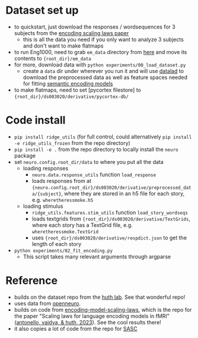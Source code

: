 # Dataset set up
- to quickstart, just download the responses / wordsequences for 3 subjects from the [encoding scaling laws paper](https://utexas.app.box.com/v/EncodingModelScalingLaws/folder/230420528915)
  - this is all the data you need if you only want to analyze 3 subjects and don't want to make flatmaps
- to run Eng1000, need to grab `em_data` directory from [here](https://github.com/HuthLab/deep-fMRI-dataset) and move its contents to `{root_dir}/em_data`
- for more, download data with `python experiments/00_load_dataset.py`
    - create a `data` dir under wherever you run it and will use [datalad](https://github.com/datalad/datalad) to download the preprocessed data as well as feature spaces needed for fitting [semantic encoding models](https://www.nature.com/articles/nature17637)
- to make flatmaps, need to set [pycortex filestore] to `{root_dir}/ds003020/derivative/pycortex-db/`

# Code install
- `pip install ridge_utils` (for full control, could alternatively `pip install -e ridge_utils_frozen` from the repo directory)
- `pip install -e .` from the repo directory to locally install the `neuro` package
- set `neuro.config.root_dir/data` to where you put all the data
  - loading responses
    - `neuro.data.response_utils` function `load_response`
    - loads responses from at `{neuro.config.root_dir}/ds003020/derivative/preprocessed_data/{subject}`, where they are stored in an h5 file for each story, e.g. `wheretheressmoke.h5`
  - loading stimulus
    - `ridge_utils.features.stim_utils` function `load_story_wordseqs`
    - loads textgrids from `{root_dir}/ds003020/derivative/TextGrids`, where each story has a TextGrid file, e.g. `wheretheressmoke.TextGrid`
    - uses `{root_dir}/ds003020/derivative/respdict.json` to get the length of each story
- `python experiments/02_fit_encoding.py`
    - This script takes many relevant arguments through argparse

# Reference
- builds on the dataset repo from the [huth lab](https://github.com/HuthLab/deep-fMRI-dataset). See that wonderful repo!
- uses data from [openneuro](https://openneuro.org/datasets/ds003020).
- builds on code from [encoding-model-scaling-laws](https://github.com/HuthLab/encoding-model-scaling-laws/tree/main), which is the repo for the paper "Scaling laws for language encoding models in fMRI" ([antonello, vaidya, & huth, 2023](https://github.com/HuthLab/encoding-model-scaling-laws/tree/main?tab=readme-ov-file)). See the cool results there!
- it also copies a lot of code from the repo for [SASC](https://github.com/microsoft/automated-explanations/tree/main)